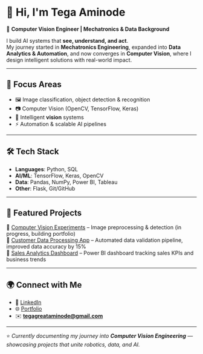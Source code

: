 # 👋 Hi, I'm Tega Aminode  

🚀 **Computer Vision Engineer | Mechatronics & Data Background**  

I build AI systems that **see, understand, and act**.  
My journey started in **Mechatronics Engineering**, expanded into **Data Analytics & Automation**, and now converges in **Computer Vision**, where I design intelligent solutions with real-world impact.  

---

## 🧠 Focus Areas
- 🖼️ Image classification, object detection & recognition  
- 📷 Computer Vision (OpenCV, TensorFlow, Keras)  
- 🤖 Intelligent **vision** systems
- ⚡ Automation & scalable AI pipelines  

---

## 🛠️ Tech Stack
- **Languages**: Python, SQL  
- **AI/ML**: TensorFlow, Keras, OpenCV 
- **Data**: Pandas, NumPy, Power BI, Tableau  
- **Other**: Flask, Git/GitHub  

---

## 📌 Featured Projects
🔹 [Computer Vision Experiments](#) – Image preprocessing & detection (in progress, building portfolio)  
🔹 [Customer Data Processing App](https://github.com/TegaAminode/data-processing-app) – Automated data validation pipeline, improved data accuracy by 15%  
🔹 [Sales Analytics Dashboard](#) – Power BI dashboard tracking sales KPIs and business trends  

---

## 🌍 Connect with Me
- 🔗 [LinkedIn](https://linkedin.com/in/oghenetega-great-aminode)  
- 🌐 [Portfolio](#)  
- ✉️ **tegagreataminode@gmail.com**  

---

⭐️ *Currently documenting my journey into **Computer Vision Engineering** — showcasing projects that unite robotics, data, and AI.*  
<!--
**TegaAminode/TegaAminode** is a ✨ _special_ ✨ repository because its `README.md` (this file) appears on your GitHub profile.
-->
